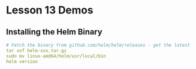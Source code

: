 # Lesson 13 Demos

## Installing the Helm Binary

```yaml
# Fetch the binary from github.com/helm/helm/releases - get the latest
tar xvf helm-xxx.tar.gz
sudo mv linux-amd64/helm/usr/local/bin
helm version
```

